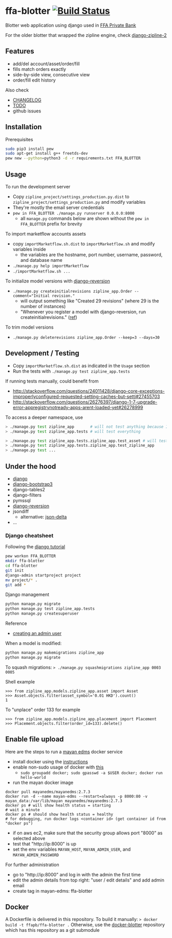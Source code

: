 # ffa-blotter [![Build Status](https://travis-ci.org/shadiakiki1986/ffa-blotter.svg?branch=master)](https://travis-ci.org/shadiakiki1986/ffa-blotter)
Blotter web application using django used in [FFA Private Bank](https://www.ffaprivatebank.com)

For the older blotter that wrapped the zipline engine, check [django-zipline-2](https://www.github.com/shadiakiki1986/django-zipline-2)

## Features
- add/del account/asset/order/fill
- fills match orders exactly
- side-by-side view, consecutive view
- order/fill edit history

Also check
- [CHANGELOG](CHANGELOG.md)
- [TODO](TODO.md)
- github issues

## Installation
Prerequisites
```bash
sudo pip3 install pew
sudo apt-get install g++ freetds-dev
pew new --python=python3 -d -r requirements.txt FFA_BLOTTER
```

## Usage

To run the development server

- Copy `zipline_project/settings_production.py.dist` to `zipline_project/settings_production.py` and modify variables
- They're mostly the email server credentials
- `pew in FFA_BLOTTER ./manage.py runserver 0.0.0.0:8000`
  - all `manage.py` commands below are shown without the `pew in FFA_BLOTTER` prefix for brevity


To import marketflow accounts assets

- copy `importMarketflow.sh.dist` to `importMarketflow.sh` and modify variables inside
  - the variables are the hostname, port number, username, password, and database name
- `./manage.py help importMarketflow`
- `./importMarketflow.sh ...`

To initialize model versions with [django-reversion](https://django-reversion.readthedocs.io/en/stable/commands.html)
- `./manage.py createinitialrevisions zipline_app.Order --comment="Initial revision."`
  - will output something like "Created 29 revisions" (where 29 is the number of instances)
  - "Whenever you register a model with django-reversion, run createinitialrevisions." ([ref](https://django-reversion.readthedocs.io/en/stable/api.html))

To trim model versions
- `./manage.py deleterevisions zipline_app.Order --keep=3 --days=30`


## Development / Testing

- Copy `importMarketflow.sh.dist` as indicated in the `Usage` section
- Run the tests with `./manage.py test zipline_app.tests`

If running tests manually, could benefit from
- http://stackoverflow.com/questions/24011428/django-core-exceptions-improperlyconfigured-requested-setting-caches-but-setti#27455703
- http://stackoverflow.com/questions/26276397/django-1-7-upgrade-error-appregistrynotready-apps-arent-loaded-yet#26278999

To access a deeper namespace, use
```bash
> ./manage.py test zipline_app       # will not test anything because I dont use tests.py anymore
> ./manage.py test zipline_app.tests # will test everything

> ./manage.py test zipline_app.tests.zipline_app.test_asset # will test only asset
> ./manage.py test zipline_app.tests.zipline_app.test_zipline_app
> ./manage.py test ...
```
## Under the hood
- [django](https://www.djangoproject.com/)
- [django-bootstrap3](https://github.com/dyve/django-bootstrap3)
- django-tables2
- django-filters
- pymssql
- [django-reversion](https://django-reversion.readthedocs.io/)
- jsondiff
  - alternative: [json-delta](http://json-delta.readthedocs.io/en/latest/index.html)
- ...

### Django cheatsheet
Following the [django tutorial](https://docs.djangoproject.com/en/1.10/intro/tutorial01/)
```bash
pew workon FFA_BLOTTER
mkdir ffa-blotter
cd ffa-blotter
git init
django-admin startproject project
mv project/* .
git add *
```

Django management
```bash
python manage.py migrate
python manage.py test zipline_app.tests
python manage.py createsuperuser
```
Reference
* [creating an admin user](https://docs.djangoproject.com/en/1.10/intro/tutorial02/#creating-an-admin-user)



When a model is modified:
```bash
python manage.py makemigrations zipline_app
python manage.py migrate
```

To squash migrations: `> ./manage.py squashmigrations zipline_app 0003 0005`

Shell example
```
>>> from zipline_app.models.zipline_app.asset import Asset
>>> Asset.objects.filter(asset_symbol='0.01 HKD').count()
1
```

To "unplace" order 133 for example
```
>>> from zipline_app.models.zipline_app.placement import Placement
>>> Placement.objects.filter(order_id=133).delete()
```

## Enable file upload

Here are the steps to run a [mayan edms](https://hub.docker.com/r/mayanedms/mayanedms/) docker service

- install docker using the [instructions](https://docs.docker.com/engine/installation/linux/docker-ce/ubuntu/#uninstall-docker-ce)
- enable non-sudo usage of docker with [this](http://askubuntu.com/questions/477551/ddg#477554)
  - `sudo groupadd docker; sudo gpasswd -a $USER docker; docker run hello-world`
- run the mayan docker image

```
docker pull mayanedms/mayanedms:2.7.3
docker run -d --name mayan-edms --restart=always -p 8000:80 -v mayan_data:/var/lib/mayan mayanedms/mayanedms:2.7.3
docker ps # will show health status = starting
# wait a minute
docker ps # should show health status = healthy
# for debugging, run docker logs <container id> (get container id from "docker ps")
```
- if on aws ec2, make sure that the security group allows port "8000" as selected above
- test that "http://ip:8000" is up
- set the env variables `MAYAN_HOST`, `MAYAN_ADMIN_USER`, and `MAYAN_ADMIN_PASSWORD`

For further administration
- go to "http://ip:8000" and log in with the admin the first time
- edit the admin details from top right: "user / edit details" and add admin email
- create tag in mayan-edms: ffa-blotter

## Docker
A Dockerfile is delivered in this repository.
To build it manually: `> docker build -t ffapb/ffa-blotter .`
Otherwise, use the [docker-blotter](https://github.com/ffapb/docker-blotter) repository
which has this repository as a git submodule
